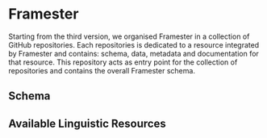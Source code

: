 # Framester

Starting from the third version, we organised Framester in a collection of GitHub repositories. 
Each repositories is dedicated to a resource integrated by Framester and contains: schema, data, metadata and documentation for that resource.
This repository acts as entry point for the collection of repositories and contains the overall Framester schema.

## Schema


## Available Linguistic Resources

